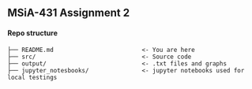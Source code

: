 ## MSiA-431 Assignment 2

#### Repo structure

```
├── README.md                         <- You are here
├── src/                              <- Source code
├── output/                           <- .txt files and graphs
├── jupyter_notesbooks/               <- jupyter notebooks used for local testings
```